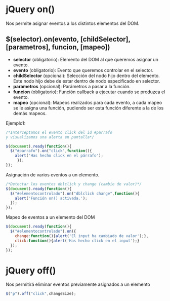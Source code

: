 # jQuery on()
Nos permite asignar eventos a los distintos elementos del DOM.
## $(selector).on(evento, [childSelector], [parametros], funcion, [mapeo])

* **selector** (obligatorio): Elemento del DOM al que queremos asignar un evento.
* **evento** (obligatorio): Evento que queremos controlar en el selector.
* **childSelector** (opcional): Selección del nodo hijo dentro del elemento. Este nodo hijo debe de estar dentro de nodo especificado en selector.
* **parametros** (opcional): Parámetros a pasar a la función.
* **funcion** (obligatorio): Función callback a ejecutar cuando se produzca el evento.
* **mapeo** (opcional): Mapeos realizados para cada evento, a cada mapeo se le asigna una función, pudiendo ser esta función diferente a la de los demás mapeos.

Ejemplo1:
```js
/*Interceptamos el evento click del id #parrafo
y visualizamos una alerta en pantalla*/

$(document).ready(function(){
  $("#parrafo").on("click",function(){
    alert('Has hecho click en el párrafo');
     });
});
```
Asignaci&oacute;n de varios eventos a un elemento.
```js
/*Detectar los eventos dblclick y change (cambio de valor)*/
$(document).ready(function(){
  $("#elementocontrolado").on("dblclick change",function(){
    alert('Función on() activada.');
  });
});
```
Mapeo de eventos a un elemento del DOM
```js
$(document).ready(function(){
  $("#elementocontrolado").on({
    change:function(){alert('El input ha cambiado de valor');},
    click:function(){alert('Has hecho click en el input');}
  });
});
```

# jQuery off()
Nos permitir&aacute; eliminar eventos previamente asignados a un elemento
```js
$("p").off("click",changeSize);
```

